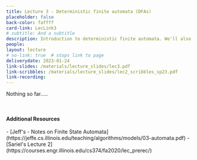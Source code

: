 ```yaml
---
title: Lecture 3 - Deterministic finite automata (DFAs)
placeholder: false
back-color: faffff
card-link: LecLink3
# subtitle: And a subtitle
description: Introduction to deterministic finite automata. We'll also discuss how to use DFAs to prove closure properties.
people:
layout: lecture
# no-link: true  # stops link to page 
deliverydate: 2023-01-24
link-slides: /materials/lecture_slides/lec3.pdf
link-scribbles: /materials/lecture_slides/lec2_scribbles_sp23.pdf
link-recording:
---
```


Nothing so far.....

&nbsp;
<h4>Additional Resources</h4>
- [Jeff's - Notes on Finite State Automata](https://jeffe.cs.illinois.edu/teaching/algorithms/models/03-automata.pdf)
- [Sariel's Lecture 2](https://courses.engr.illinois.edu/cs374/fa2020/lec_prerec/) 










